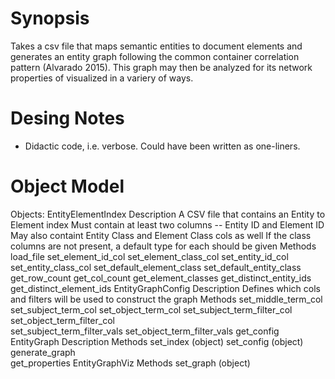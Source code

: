 # Synopsis

Takes a csv file that maps semantic entities to document elements and 
generates an entity graph following the common container correlation 
pattern (Alvarado 2015). This graph may then be analyzed for its network 
properties of visualized in a variery of ways.

# Desing Notes

* Didactic code, i.e. verbose. Could have been written as one-liners.

# Object Model

Objects:
  EntityElementIndex
    Description 
      A CSV file that contains an Entity to Element index
      Must contain at least two columns -- Entity ID and Element ID
      May also containt Entity Class and Element Class cols as well
      If the class columns are not present, a default type for each should be given
    Methods
      load_file
      set_element_id_col
      set_element_class_col
      set_entity_id_col
      set_entity_class_col
      set_default_element_class
      set_default_entity_class
      get_row_count
      get_col_count
      get_element_classes
      get_distinct_entity_ids
      get_distinct_element_ids
  EntityGraphConfig
    Description
      Defines which cols and filters will be used to construct the graph
    Methods
      set_middle_term_col
      set_subject_term_col
      set_object_term_col
      set_subject_term_filter_col
      set_object_term_filter_col      
      set_subject_term_filter_vals
      set_object_term_filter_vals
      get_config
  EntityGraph
    Description
    Methods
      set_index (object)
      set_config (object)
      generate_graph  
      get_properties
  EntityGraphViz
    Methods
      set_graph (object)
      
      
